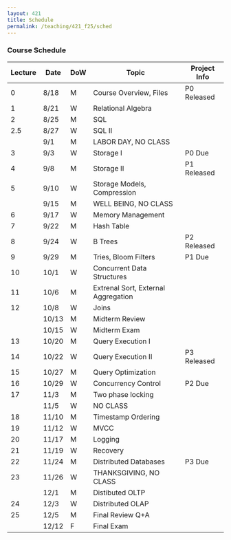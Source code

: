 ```yaml
---
layout: 421 
title: Schedule
permalink: /teaching/421_f25/sched
---
```


### Course Schedule

| Lecture | Date  | DoW | Topic                               | Project Info |
|---------|-------|-----|-------------------------------------|--------------|
|       0 |  8/18 | M   | Course Overview, Files              | P0 Released  |
|       1 |  8/21 | W   | Relational Algebra                  |              |
|       2 |  8/25 | M   | SQL                                 |              |
|     2.5 |  8/27 | W   | SQL II                              |              |
|         |   9/1 | M   | LABOR DAY, NO CLASS                 |              |
|       3 |   9/3 | W   | Storage I                           | P0 Due       |
|       4 |   9/8 | M   | Storage II                          | P1 Released  |
|       5 |  9/10 | W   | Storage Models, Compression         |              |
|         |  9/15 | M   | WELL BEING, NO CLASS                |              |
|       6 |  9/17 | W   | Memory Management                   |              |
|       7 |  9/22 | M   | Hash Table                          |              |
|       8 |  9/24 | W   | B Trees                             | P2 Released  |
|       9 |  9/29 | M   | Tries, Bloom Filters                | P1 Due       |
|      10 |  10/1 | W   | Concurrent Data Structures          |              |
|      11 |  10/6 | M   | Extrenal Sort, External Aggregation |              |
|      12 |  10/8 | W   | Joins                               |              |
|         | 10/13 | M   | Midterm Review                      |              |
|         | 10/15 | W   | Midterm Exam                        |              |
|      13 | 10/20 | M   | Query Execution I                   |              |
|      14 | 10/22 | W   | Query Execution II                  | P3 Released  |
|      15 | 10/27 | M   | Query Optimization                  |              |
|      16 | 10/29 | W   | Concurrency Control                 | P2 Due       |
|      17 |  11/3 | M   | Two phase locking                   |              |
|         |  11/5 | W   | NO CLASS                            |              |
|      18 | 11/10 | M   | Timestamp Ordering                  |              |
|      19 | 11/12 | W   | MVCC                                |              |
|      20 | 11/17 | M   | Logging                             |              |
|      21 | 11/19 | W   | Recovery                            |              |
|      22 | 11/24 | M   | Distributed Databases               | P3 Due       |
|      23 | 11/26 | W   | THANKSGIVING, NO CLASS              |              |
|         |  12/1 | M   | Distibuted OLTP                     |              |
|      24 |  12/3 | W   | Distributed OLAP                    |              |
|      25 |  12/5 | M   | Final Review Q+A                    |              |
|         | 12/12 | F   | Final Exam                          |              |

